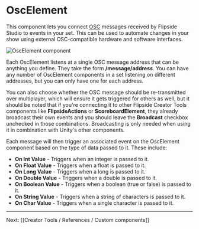 # OscElement

This component lets you connect [OSC](https://en.wikipedia.org/wiki/Open_Sound_Control) messages received by Flipside Studio to events in your set. This can be used to automate changes in your show using external OSC-compatible hardware and software interfaces.

![OscElement component](https://www.flipsidexr.com/files/docs/screenshots/oscelement.png)

Each OscElement listens at a single OSC message address that can be anything you define. They take the form **/message/address**. You can have any number of OscElement components in a set listening on different addresses, but you can only have one for each address.

You can also choose whether the OSC message should be re-transmitted over multiplayer, which will ensure it gets triggered for others as well, but it should be noted that if you're connecting it to other Flipside Creator Tools components like **FlipsideActions** or **ScoreboardElement**, they already broadcast their own events and you should leave the **Broadcast** checkbox unchecked in those combinations. Broadcasting is only needed when using it in combination with Unity's other components.

Each message will then trigger an associated event on the OscElement component based on the type of data passed to it. These include:

* **On Int Value** - Triggers when an integer is passed to it.
* **On Float Value** - Triggers when a float is passed to it.
* **On Long Value** - Triggers when a long is passed to it.
* **On Double Value** - Triggers when a double is passed to it.
* **On Boolean Value** - Triggers when a boolean (true or false) is passed to it.
* **On String Value** - Triggers when a string of characters is passed to it.
* **On Char Value** - Triggers when a single character is passed to it.

---

Next: [[Creator Tools / References / Custom components]]
